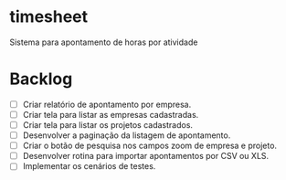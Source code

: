 # timesheet
Sistema para apontamento de horas por atividade

# Backlog
- [ ] Criar relatório de apontamento por empresa.
- [ ] Criar tela para listar as empresas cadastradas.
- [ ] Criar tela para listar os projetos cadastrados.
- [ ] Desenvolver a paginação da listagem de apontamento.
- [ ] Criar o botão de pesquisa nos campos zoom de empresa e projeto.
- [ ] Desenvolver rotina para importar apontamentos por CSV ou XLS.
- [ ] Implementar os cenários de testes.
